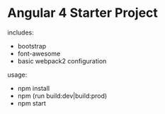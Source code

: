 # Angular 4 Starter Project
includes:
- bootstrap
- font-awesome
- basic webpack2 configuration

usage:
- npm install
- npm (run build:dev|build:prod)
- npm start
